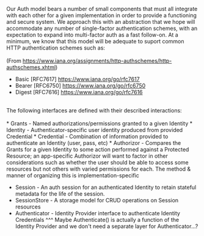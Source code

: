 Our Auth model bears a number of small components that must all integrate with each other for a
given implementation in order to provide a functioning and secure system. We approach this with
an abstraction that we hope will accommodate any number of single-factor authentication schemes,
with an expectation to expand into multi-factor auth as a fast follow-on. At a minimum, we know
that this model will be adequate to suport common HTTP authentication schemes such as:<br/>
<br/>
(From https://www.iana.org/assignments/http-authschemes/http-authschemes.xhtml)<br/>
 * Basic   [RFC7617] https://www.iana.org/go/rfc7617
 * Bearer  [RFC6750] https://www.iana.org/go/rfc6750
 * Digest  [RFC7616] https://www.iana.org/go/rfc7616
<br/>
The following interfaces are defined with their described interactions:<br/>
</br>
 * Grants - Named authorizations/permissions granted to a given Identity
 * Identity - Authenticator-specific user identity produced from provided Credential
 * Credential - Combination of information provided to authenticate an Identity (user, pass, etc)
 * Authorizor - Compares the Grants for a given Identity to some action performed against a
                Protected Resource; an app-specific Authorizor will want to factor in other
		considerations such as whether the user should be able to access some resources
		but not others with varied permissions for each. The method & manner of organizing
		this is implementation-specific

 * Session - An auth session for an authenticated Identity to retain stateful metadata for the life
             of the session.
 * SessionStore - A storage model for CRUD operations on Session resources
 * Authenticator - Identity Provider interface to authenticate Identity Credentials 
  ^^^ Maybe Authenticate() is actually a function of the Identity Provider and we don't need a
      separate layer for Authenticator...?
